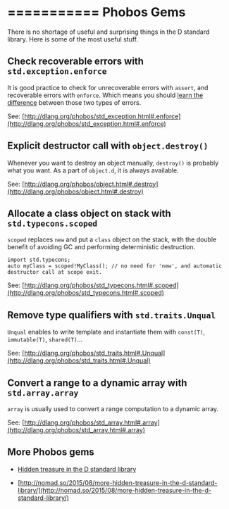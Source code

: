 ===========
Phobos Gems
===========

There is no shortage of useful and surprising things in the D standard library.
Here is some of the most useful stuff.

## Check recoverable errors with `std.exception.enforce`

It is good practice to check for unrecoverable errors with `assert`, and recoverable errors with `enforce`.
Which means you should [learn the difference](#Unrecoverable-vs-recoverable-errors) between those two types of errors.

See: [http://dlang.org/phobos/std_exception.html#.enforce](http://dlang.org/phobos/std_exception.html#.enforce)


## Explicit destructor call with `object.destroy()`

Whenever you want to destroy an object manually, `destroy()` is probably what you want.
As a part of `object.d`, it is always available.

See: [http://dlang.org/phobos/object.html#.destroy](http://dlang.org/phobos/object.html#.destroy)



## Allocate a class object on stack with `std.typecons.scoped`

`scoped` replaces `new` and put a `class` object on the stack, with the double benefit of avoiding GC and performing deterministic destruction.

```
import std.typecons;
auto myClass = scoped!MyClass(); // no need for 'new', and automatic destructor call at scope exit.
```

See: [http://dlang.org/phobos/std_typecons.html#.scoped](http://dlang.org/phobos/std_typecons.html#.scoped)

## Remove type qualifiers with `std.traits.Unqual`

`Unqual` enables to write template and instantiate them with `const(T)`, `immutable(T)`, `shared(T)`&hellip;

See: [http://dlang.org/phobos/std_traits.html#.Unqual](http://dlang.org/phobos/std_traits.html#.Unqual)

## Convert a range to a dynamic array with `std.array.array`

`array` is usually used to convert a range computation to a dynamic array.

See: [http://dlang.org/phobos/std_array.html#.array](http://dlang.org/phobos/std_array.html#.array)


## More Phobos gems

- [Hidden treasure in the D standard library](http://nomad.so/2014/08/hidden-treasure-in-the-d-standard-library/)

- [http://nomad.so/2015/08/more-hidden-treasure-in-the-d-standard-library/](http://nomad.so/2015/08/more-hidden-treasure-in-the-d-standard-library/)
